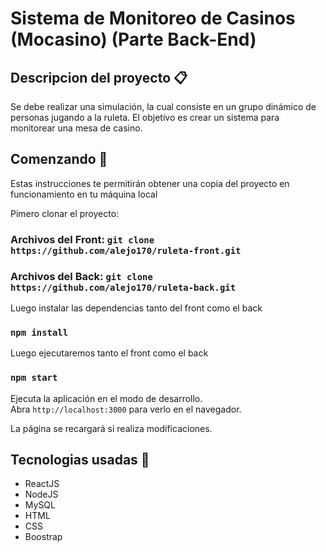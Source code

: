 # Sistema de Monitoreo de Casinos (Mocasino) (Parte Back-End)

## Descripcion del proyecto 📋

Se debe realizar una simulación, la cual consiste en un grupo dinámico de personas
jugando a la ruleta. El objetivo es crear un sistema para monitorear una mesa de casino.

## Comenzando 🚀

Estas instrucciones te permitirán obtener una copia del proyecto en funcionamiento en tu máquina local

Pimero clonar el proyecto:

### Archivos del Front: `git clone https://github.com/alejo170/ruleta-front.git`
### Archivos del Back:  `git clone https://github.com/alejo170/ruleta-back.git`

Luego instalar las dependencias tanto del front como el back

### `npm install`

Luego ejecutaremos tanto el front como el back

### `npm start`

Ejecuta la aplicación en el modo de desarrollo. \
Abra `http://localhost:3000` para verlo en el navegador.

La página se recargará si realiza modificaciones.

## Tecnologias usadas 🔧

* ReactJS
* NodeJS
* MySQL
* HTML
* CSS
* Boostrap